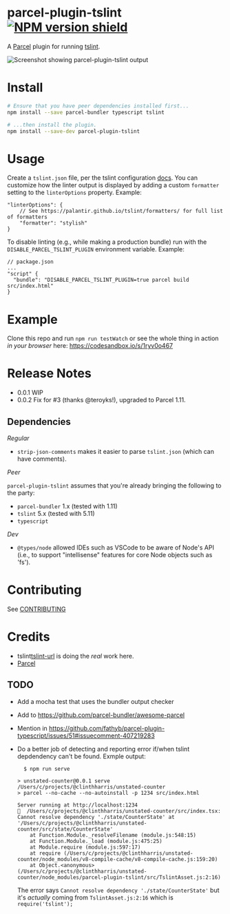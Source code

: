 # parcel-plugin-tslint [![NPM version shield][npm-image]][npm-url]

A [Parcel](https://parceljs.org/) plugin for running [tslint][tslint-url].

![Screenshot showing parcel-plugin-tslint output](/docs/screenshot.png?raw=true)

# Install

```bash
# Ensure that you have peer dependencies installed first...
npm install --save parcel-bundler typescript tslint

# ...then install the plugin.
npm install --save-dev parcel-plugin-tslint
```

# Usage

Create a `tslint.json` file, per the tslint configuration [docs][tslint-cfg-url]. You can customize how the linter output is displayed by adding a custom `formatter` setting to the `linterOptions` property. Example:

```
"linterOptions": {
    // See https://palantir.github.io/tslint/formatters/ for full list of formatters
    "formatter": "stylish"
}
```

To disable linting (e.g., while making a production bundle) run with the `DISABLE_PARCEL_TSLINT_PLUGIN` environment variable. Example:

```
// package.json
...
"script" {
  "bundle": "DISABLE_PARCEL_TSLINT_PLUGIN=true parcel build src/index.html"
}
```

# Example

Clone this repo and run `npm run testWatch` or see the whole thing in action *in your browser* here: https://codesandbox.io/s/1ryv0o467

# Release Notes

  - 0.0.1 WIP
  - 0.0.2 Fix for #3 (thanks @teroyks!), upgraded to Parcel 1.11.

## Dependencies

*Regular*

  - `strip-json-comments` makes it easier to parse `tslint.json` (which can have comments).

*Peer*

`parcel-plugin-tslint` assumes that you're already bringing the following to the party:

  - `parcel-bundler` 1.x (tested with 1.11)
  - `tslint` 5.x (tested with 5.11)
  - `typescript`

*Dev*

  - `@types/node` allowed IDEs such as VSCode to be aware of Node's API (i.e., to support "intellisense" features for core Node objects such as 'fs').

# Contributing

See [CONTRIBUTING](./CONTRIBUTING.md)

# Credits
  - tslint[tslint-url] is doing the _real_ work here.
  - [Parcel](https://parceljs.org/)




## TODO

  - Add a mocha test that uses the bundler output checker
  - Add to https://github.com/parcel-bundler/awesome-parcel
  - Mention in https://github.com/fathyb/parcel-plugin-typescript/issues/51#issuecomment-407219283
  - Do a better job of detecting and reporting error if/when tslint depdendency can't be found. Exmple output:
    ```
      $ npm run serve

    > unstated-counter@0.0.1 serve /Users/c/projects/@clinthharris/unstated-counter
    > parcel --no-cache --no-autoinstall -p 1234 src/index.html

    Server running at http://localhost:1234
    🚨  /Users/c/projects/@clinthharris/unstated-counter/src/index.tsx: Cannot resolve dependency './state/CounterState' at '/Users/c/projects/@clinthharris/unstated-counter/src/state/CounterState'
        at Function.Module._resolveFilename (module.js:548:15)
        at Function.Module._load (module.js:475:25)
        at Module.require (module.js:597:17)
        at require (/Users/c/projects/@clinthharris/unstated-counter/node_modules/v8-compile-cache/v8-compile-cache.js:159:20)
        at Object.<anonymous> (/Users/c/projects/@clinthharris/unstated-counter/node_modules/parcel-plugin-tslint/src/TslintAsset.js:2:16)
    ```

    The error says `Cannot resolve dependency './state/CounterState'` but it's _actually_ coming from `TslintAsset.js:2:16` which is `require('tslint');`


[npm-image]: https://img.shields.io/npm/v/parcel-plugin-tslint.svg
[npm-url]: https://npmjs.org/package/parcel-plugin-tslint
[tslint-url]: https://palantir.github.io/tslint/
[tslint-cfg-url]: https://palantir.github.io/tslint/usage/configuration/